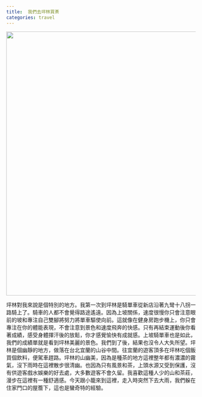 ```yaml
---
title:  我們去坪林買茶
categories: travel
---
```


<img src="https://lh3.googleusercontent.com/SsEw_dIqiFlx7JLyXH_YUTGCwg6PYbtYIdZyODVcaupMr-hliEVriXTS-lMkNHe8vORkH-Ey3jsjdZRsgciEwYobKKBoCSOznh-J73D-ZP6uAYSk5PEh-G3dptIwQQAcVnPbi6AK6FDEZDXd133B8bpXjvYk8caFTrwX5-q7Ep9QqyebHSUnvOGtKjgKTJPtJNLKBzFs1uGzbEiy-ooO57t19XV25Jbf2dvC0TazkVCtrSuL_DGT0Do2qbBxcMmds9I8YFWJ2h8scB5jpHe6Oxk3oxU0L-7bWDQCwbMRsGt9Cia_pFInrN4RW_XH2y9YVxlfRK-0vjjegcNx2nEvnyycSWmAMXN83_vvbx-m5wE3Gd0XfbceKtZbUL_1n-z2Mx5yuYcEZMvf1dJRwV2v4JbzvuJ_l3c-oH9e2h2zUbRhWk4c53CwgYEsDebG_-FCGZQMFmXZgU6uJJSkxbEL0YZx_ZX7YsXWxKQt4CpdA2IUeJHkOX8Fs5Fm3HpJyxlK2ZBg-_szcba-44CZjJ7qtVsb6-ZgZ4BOeL24I0Guq8QeA3uXu-HMD0yHCctTAOOfcgrzRhO5h__AuSAcErdm8H6X_hXPz5FafBsUi8ga=w1266-h949-no" width="700px"/>

坪林對我來說是個特別的地方。我第一次到坪林是騎單車從新店沿著九彎十八拐一路騎上了。騎車的人都不會覺得路途遙遠。因為上坡關係，速度很慢你只會注意眼前的坡和專注自己雙腳將努力將單車驅使向前。這就像在健身房跑步機上，你只會專注在你的體能表現，不會注意到景色和速度飛奔的快感。只有再結束運動後你看著成績，感受身體揮汗後的放鬆，你才感覺愉快有成就感。上坡騎單車也是如此，我們的成績單就是看到坪林美麗的景色。我們到了後，結果也沒令人大失所望。坪林是個幽靜的地方，做落在台北宜蘭的山谷中間。往宜蘭的遊客頂多在坪林吃個飯買個飲料，便駕車趕路。坪林的山幽美，因為是種茶的地方這裡整年都有濃濃的霧氣，沒下雨時在這裡散步很清幽。也因為只有風景和茶，上頭水源又受到保護，沒有供遊客戲水娛樂的好去處，大多數遊客不會久留。我喜歡這種人少的山和茶莊，漫步在這裡有一種舒適感。今天跟小籠來到這裡，走入時突然下去大雨，我們躲在住家門口的屋簷下，這也是蠻奇特的經驗。